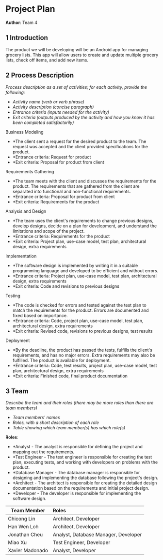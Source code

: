# Project Plan

**Author**: Team 4

## 1 Introduction

The product we will be developing will be an Android app for managing grocery lists.
This app will allow users to create and update multiple grocery lists, check off items, and add new items.

## 2 Process Description

*Process description as a set of activities; for each activity, provide the following:*

- *Activity name (verb or verb phrase)*
- *Activity description (concise paragraph)*
- *Entrance criteria (inputs needed for the activity)*
- *Exit criteria (outputs produced by the activity and how you know it has been completed satisfactorily)*

Business Modeling

- *The client sent a request for the desired product to the team.
  The request was accepted and the client provided specifications for the product.
- *Entrance criteria: Request for product
- *Exit criteria: Proposal for product from client

Requirements Gathering

- *The team meets with the client and discusses the requirements for the product.
 The requirements that are gathered from the client are separated into functional and non-functional requirements.
- *Entrance criteria: Proposal for product from client
- *Exit criteria: Requirements for the product 

Analysis and Design

- *The team uses the client's requirements to change previous designs, develop designs, decide on a plan for development, and understand the limitations and scope of the project.
- *Entrance criteria: Requirements for the product
- *Exit criteria: Project plan, use-case model, test plan, architectural design, extra requirements

Implementation

- *The software design is implemented by writing it in a suitable programming language and developed to be efficient and without errors.
- *Entrance criteria: Project plan, use-case model, test plan, architectural design, extra requirements
- *Exit criteria: Code and revisions to previous designs

Testing

- *The code is checked for errors and tested against the test plan to match the requirements for the product. Errors are documented and fixed based on importance.
- *Entrance criteria: Code, project plan, use-case model, test plan, architectural design, extra requirements
- *Exit criteria: Revised code, revisions to previous designs, test results

Deployment

- *By the deadline, the product has passed the tests, fulfills the client's requirements, and has no major errors. Extra requirements may also be fulfilled. The product is available for deployment.
- *Entrance criteria: Code, test results, project plan, use-case model, test plan, architectural design, extra requirements
- *Exit criteria: Finished code, final product documentation

## 3 Team

*Describe the team and their roles (there may be more roles than there are team members)*

- *Team members' names*
- *Roles, with a short description of each role*
- *Table showing which team member(s) has which role(s)*

**Roles**:
- *Analyst - The analyst is responsible for defining the project and mapping out the requirements.
- *Test Engineer - The test engineer is responsible for creating the test plan, executing tests, and working with developers on problems with the product.
- *Database Manager - The database manager is responsible for designing and implementing the database following the project's design.
- *Architect - The architect is responsible for creating the detailed design documentation based on the requirements and initial project design.
- *Developer - The developer is responsible for implementing the software design.


| Team Member | Roles |
| ---------------- |:----- |
| Chicong Lin | Architect, Developer |
| Han Wen Loh | Architect, Developer |
| Jonathan Cheu | Analyst, Database Manager, Developer |
| Miao Xu | Test Engineer, Developer |
| Xavier Madonado | Analyst, Developer |